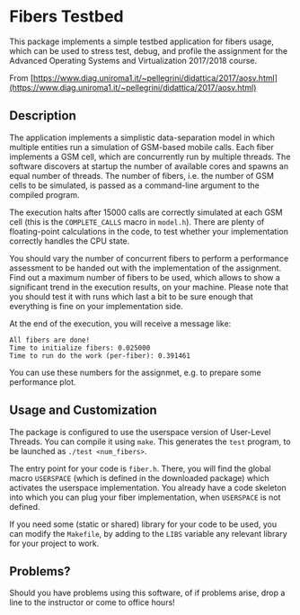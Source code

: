 Fibers Testbed
==============

This package implements a simple testbed application for fibers usage,
which can be used to stress test, debug, and profile the assignment for
the Advanced Operating Systems and Virtualization 2017/2018 course.

From [https://www.diag.uniroma1.it/~pellegrini/didattica/2017/aosv.html](https://www.diag.uniroma1.it/~pellegrini/didattica/2017/aosv.html)

Description
-----------

The application implements a simplistic data-separation model in which
multiple entities run a simulation of GSM-based mobile calls. Each fiber
implements a GSM cell, which are concurrently run by multiple threads.
The software discovers at startup the number of available cores and
spawns an equal number of threads. The number of fibers, i.e. the number
of GSM cells to be simulated, is passed as a command-line argument to
the compiled program.

The execution halts after 15000 calls are correctly simulated at each
GSM cell (this is the `COMPLETE_CALLS` macro in `model.h`).
There are plenty of floating-point calculations in the code, to test
whether your implementation correctly handles the CPU state.

You should vary the number of concurrent fibers to perform a performance
assessment to be handed out with the implementation of the assignment.
Find out a maximum number of fibers to be used, which allows to show
a significant trend in the execution results, on your machine.
Please note that you should test it with runs which last a bit to be
sure enough that everything is fine on your implementation side.

At the end of the execution, you will receive a message like:

    All fibers are done!
    Time to initialize fibers: 0.025000
    Time to run do the work (per-fiber): 0.391461

You can use these numbers for the assignmet, e.g. to prepare some
performance plot.


Usage and Customization
-----------------------

The package is configured to use the userspace version of User-Level
Threads. You can compile it using `make`. This generates the `test`
program, to be launched as `./test <num_fibers>`.

The entry point for your code is `fiber.h`. There, you will find the
global macro `USERSPACE` (which is defined in the downloaded package)
which activates the userspace implementation. You already have a code
skeleton into which you can plug your fiber implementation, when
`USERSPACE` is not defined.

If you need some (static or shared) library for your code to be used,
you can modify the `Makefile`, by adding to the `LIBS` variable any
relevant library for your project to work.


Problems?
---------

Should you have problems using this software, of if problems arise,
drop a line to the instructor or come to office hours!
